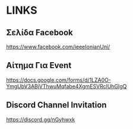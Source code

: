 # LINKS

## Σελίδα Facebook
https://www.facebook.com/ieeeIonianUni/

## Αίτημα Για Event
https://docs.google.com/forms/d/1LZA0O-YmgUbV3ABjVThwuMqfabe4XgmESVRclUhGIgQ

## Discord Channel Invitation
https://discord.gg/nGyhwxk
